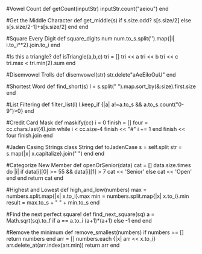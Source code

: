 #Vowel Count
def getCount(inputStr)
  inputStr.count("aeiou")
end


#Get the Middle Character
def get_middle(s)
  if s.size.odd?
    s[s.size/2]
  else
    s[s.size/2-1]+s[s.size/2]
  end
end


#Square Every Digit
def square_digits num
  num.to_s.split('').map{|i| i.to_i**2}.join.to_i
end


#Is this a triangle?
def isTriangle(a,b,c)
  tri = []
  tri << a
  tri << b
  tri << c
  tri.max < tri.min(2).sum 
end

#Disemvowel Trolls
def disemvowel(str)
  str.delete"aAeEiIoOuU"
end

#Shortest Word
def find_short(s)
  l = s.split(" ").map.sort_by(&:size).first.size
end

#List Filtering
def filter_list(l)
  l.keep_if {|a| a!=a.to_s && a.to_s.count("0-9")>0}
end

#Credit Card Mask
def maskify(cc)
  i = 0
  finish = []
  four = cc.chars.last(4).join
  while i < cc.size-4
    finish << "#"
    i += 1
  end
  finish << four
  finish.join
end

#Jaden Casing Strings
class String
  def toJadenCase
    s = self.split
    str = s.map{|x| x.capitalize}.join(" ")
  end
end

#Categorize New Member
def openOrSenior(data)
  cat = []
data.size.times do |i|
    if data[i][0] >= 55 && data[i][1] > 7
      cat << 'Senior'
    else
      cat << 'Open'
    end
  end
  return cat
end

#Highest and Lowest
def high_and_low(numbers)
  max = numbers.split.map{|x| x.to_i}.max 
  min = numbers.split.map{|x| x.to_i}.min
  result = max.to_s + " " + min.to_s
end

#Find the next perfect square!
def find_next_square(sq)
a = Math.sqrt(sq).to_f 
  if a == a.to_i
    (a+1)*(a+1)
  else
  -1
  end
end

#Remove the minimum
def remove_smallest(numbers)
  if numbers == []
    return numbers
  end
  arr = []
  numbers.each {|x| arr << x.to_i}
  arr.delete_at(arr.index(arr.min))
  return arr
end
